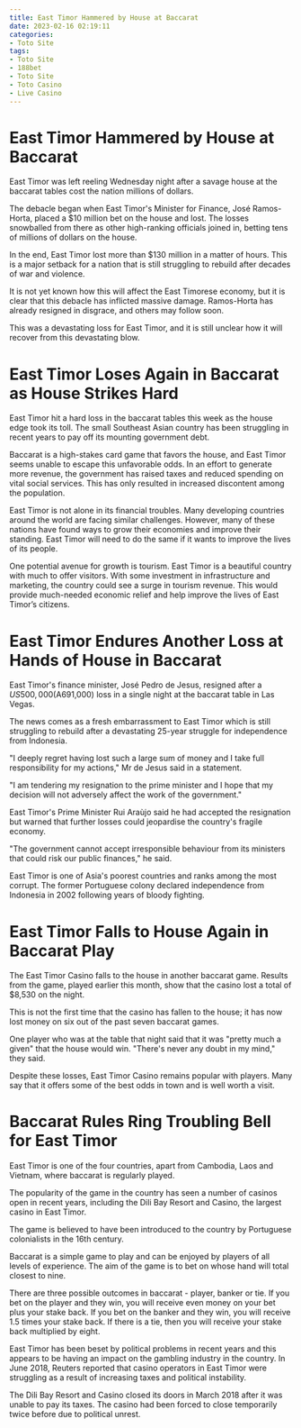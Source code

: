 ```yaml
---
title: East Timor Hammered by House at Baccarat
date: 2023-02-16 02:19:11
categories:
- Toto Site
tags:
- Toto Site
- 188bet
- Toto Site
- Toto Casino
- Live Casino
---
```



#  East Timor Hammered by House at Baccarat

East Timor was left reeling Wednesday night after a savage house at the baccarat tables cost the nation millions of dollars.

The debacle began when East Timor's Minister for Finance, José Ramos-Horta, placed a $10 million bet on the house and lost. The losses snowballed from there as other high-ranking officials joined in, betting tens of millions of dollars on the house.

In the end, East Timor lost more than $130 million in a matter of hours. This is a major setback for a nation that is still struggling to rebuild after decades of war and violence.

It is not yet known how this will affect the East Timorese economy, but it is clear that this debacle has inflicted massive damage. Ramos-Horta has already resigned in disgrace, and others may follow soon.

This was a devastating loss for East Timor, and it is still unclear how it will recover from this devastating blow.

#  East Timor Loses Again in Baccarat as House Strikes Hard

East Timor hit a hard loss in the baccarat tables this week as the house edge took its toll. The small Southeast Asian country has been struggling in recent years to pay off its mounting government debt.

Baccarat is a high-stakes card game that favors the house, and East Timor seems unable to escape this unfavorable odds. In an effort to generate more revenue, the government has raised taxes and reduced spending on vital social services. This has only resulted in increased discontent among the population.

East Timor is not alone in its financial troubles. Many developing countries around the world are facing similar challenges. However, many of these nations have found ways to grow their economies and improve their standing. East Timor will need to do the same if it wants to improve the lives of its people.

One potential avenue for growth is tourism. East Timor is a beautiful country with much to offer visitors. With some investment in infrastructure and marketing, the country could see a surge in tourism revenue. This would provide much-needed economic relief and help improve the lives of East Timor’s citizens.

#  East Timor Endures Another Loss at Hands of House in Baccarat

East Timor's finance minister, José Pedro de Jesus, resigned after a $US500,000 ($A691,000) loss in a single night at the baccarat table in Las Vegas.

The news comes as a fresh embarrassment to East Timor which is still struggling to rebuild after a devastating 25-year struggle for independence from Indonesia.

"I deeply regret having lost such a large sum of money and I take full responsibility for my actions," Mr de Jesus said in a statement.

"I am tendering my resignation to the prime minister and I hope that my decision will not adversely affect the work of the government."

East Timor's Prime Minister Rui Araùjo said he had accepted the resignation but warned that further losses could jeopardise the country's fragile economy.

"The government cannot accept irresponsible behaviour from its ministers that could risk our public finances," he said.


East Timor is one of Asia's poorest countries and ranks among the most corrupt. The former Portuguese colony declared independence from Indonesia in 2002 following years of bloody fighting.

#  East Timor Falls to House Again in Baccarat Play

The East Timor Casino falls to the house in another baccarat game. Results from the game, played earlier this month, show that the casino lost a total of $8,530 on the night.

This is not the first time that the casino has fallen to the house; it has now lost money on six out of the past seven baccarat games.

One player who was at the table that night said that it was "pretty much a given" that the house would win. "There's never any doubt in my mind," they said.

Despite these losses, East Timor Casino remains popular with players. Many say that it offers some of the best odds in town and is well worth a visit.

#  Baccarat Rules Ring Troubling Bell for East Timor

East Timor is one of the four countries, apart from Cambodia, Laos and Vietnam, where baccarat is regularly played.

The popularity of the game in the country has seen a number of casinos open in recent years, including the Dili Bay Resort and Casino, the largest casino in East Timor.

The game is believed to have been introduced to the country by Portuguese colonialists in the 16th century.

Baccarat is a simple game to play and can be enjoyed by players of all levels of experience. The aim of the game is to bet on whose hand will total closest to nine.

There are three possible outcomes in baccarat - player, banker or tie. If you bet on the player and they win, you will receive even money on your bet plus your stake back. If you bet on the banker and they win, you will receive 1.5 times your stake back. If there is a tie, then you will receive your stake back multiplied by eight.

East Timor has been beset by political problems in recent years and this appears to be having an impact on the gambling industry in the country. In June 2018, Reuters reported that casino operators in East Timor were struggling as a result of increasing taxes and political instability.

The Dili Bay Resort and Casino closed its doors in March 2018 after it was unable to pay its taxes. The casino had been forced to close temporarily twice before due to political unrest.